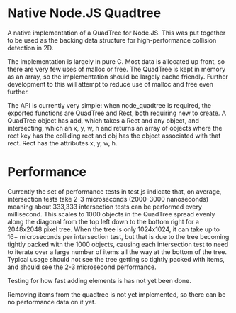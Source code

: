Native Node.JS Quadtree
=======================
A native implementation of a QuadTree for Node.JS. This was put together to be used as the backing data structure for high-performance collision detection in 2D.

The implementation is largely in pure C. Most data is allocated up front, so there are very few uses of malloc or free. The QuadTree is kept in memory as an array, so the implementation should be largely cache friendly. Further development to this will attempt to reduce use of malloc and free even further.

The API is currently very simple: when node_quadtree is required, the exported functions are QuadTree and Rect, both requiring new to create. A QuadTree object has add, which takes a Rect and any object, and intersecting, which an x, y, w, h and returns an array of objects where the rect key has the colliding rect and obj has the object associated with that rect. Rect has the attributes x, y, w, h.


Performance
===========
Currently the set of performance tests in test.js indicate that, on average, intersection tests take 2-3 microseconds (2000-3000 nanoseconds) meaning about 333,333 intersection tests can be performed every millisecond. This scales to 1000 objects in the QuadTree spread evenly along the diagonal from the top left down to the bottom right for a 2048x2048 pixel tree. When the tree is only 1024x1024, it can take up to 16+ microseconds per intersection test, but that is due to the tree becoming tightly packed with the 1000 objects, causing each intersection test to need to iterate over a large number of items all the way at the bottom of the tree. Typical usage should not see the tree getting so tightly packed with items, and should see the 2-3 microsecond performance.

Testing for how fast adding elements is has not yet been done.

Removing items from the quadtree is not yet implemented, so there can be no performance data on it yet.